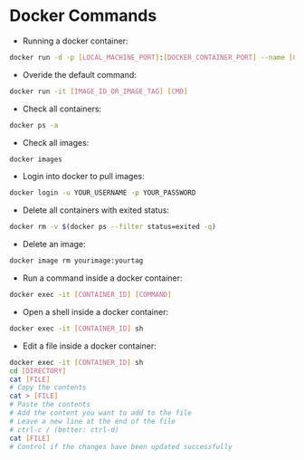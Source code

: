 # Docker Commands

- Running a docker container:

```bash
docker run -d -p [LOCAL_MACHINE_PORT]:[DOCKER_CONTAINER_PORT] --name [CONTAINER_NAME] -e [ENV_VAR_KEY]=[ENV_VAR_VALUE] [IMAGE_NAME]
```

- Overide the default command:

```bash
docker run -it [IMAGE_ID_OR_IMAGE_TAG] [CMD]
```

- Check all containers:

```bash
docker ps -a
```

- Check all images:

```bash
docker images
```

- Login into docker to pull images:

```bash
docker login -u YOUR_USERNAME -p YOUR_PASSWORD
```

- Delete all containers with exited status:

```bash
docker rm -v $(docker ps --filter status=exited -q)
```

- Delete an image:

```bash
docker image rm yourimage:yourtag
```

- Run a command inside a docker container:

```bash
docker exec -it [CONTAINER_ID] [COMMAND]
```

- Open a shell inside a docker container:

```bash
docker exec -it [CONTAINER_ID] sh
```

- Edit a file inside a docker container:

```bash
docker exec -it [CONTAINER_ID] sh
cd [DIRECTORY]
cat [FILE]
# Copy the contents
cat > [FILE]
# Paste the contents
# Add the content you want to add to the file
# Leave a new line at the end of the file
# ctrl-c / (better: ctrl-d)
cat [FILE]
# Control if the changes have been updated successfully
```
